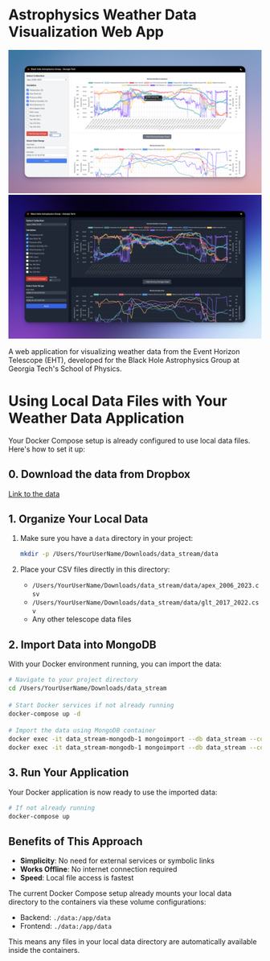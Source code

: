 # Astrophysics Weather Data Visualization Web App

![Light Theme Screenshot](frontend/src/assets/weather-viz-light.png)
![Dark Theme Screenshot](frontend/src/assets/weather-viz-dark.png)

 A web application for visualizing weather data from the Event Horizon Telescope (EHT), developed for the Black Hole Astrophysics Group at Georgia Tech's School of Physics.

# Using Local Data Files with Your Weather Data Application

Your Docker Compose setup is already configured to use local data files. Here's how to set it up:

## 0. Download the data from Dropbox
[Link to the data](https://www.dropbox.com/scl/fo/2l79uaowcjhavr4hn73fp/ABHqy4L6aoGiO6_ZT_WPw3c?rlkey=dtm9rs6xpsmioo2qz27q9ui9u&st=3zg395x3&dl=0)

## 1. Organize Your Local Data

1. Make sure you have a `data` directory in your project:
   ```bash
   mkdir -p /Users/YourUserName/Downloads/data_stream/data
   ```

2. Place your CSV files directly in this directory:
   - `/Users/YourUserName/Downloads/data_stream/data/apex_2006_2023.csv`
   - `/Users/YourUserName/Downloads/data_stream/data/glt_2017_2022.csv`
   - Any other telescope data files

## 2. Import Data into MongoDB

With your Docker environment running, you can import the data:

```bash
# Navigate to your project directory
cd /Users/YourUserName/Downloads/data_stream

# Start Docker services if not already running
docker-compose up -d

# Import the data using MongoDB container
docker exec -it data_stream-mongodb-1 mongoimport --db data_stream --collection apex_2006_2023 --type csv --file /app/data/apex_2006_2023.csv --headerline
docker exec -it data_stream-mongodb-1 mongoimport --db data_stream --collection glt_2017_2022 --type csv --file /app/data/glt_2017_2022.csv --headerline
```

## 3. Run Your Application

Your Docker application is now ready to use the imported data:

```bash
# If not already running
docker-compose up
```

## Benefits of This Approach

- **Simplicity**: No need for external services or symbolic links
- **Works Offline**: No internet connection required
- **Speed**: Local file access is fastest

The current Docker Compose setup already mounts your local data directory to the containers via these volume configurations:

- Backend: `./data:/app/data`
- Frontend: `./data:/app/data` 

This means any files in your local data directory are automatically available inside the containers.
